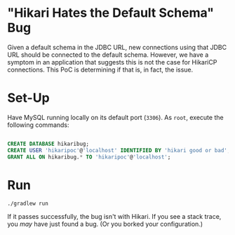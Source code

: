 "Hikari Hates the Default Schema" Bug
========================================

Given a default schema in the JDBC URL, new connections using that JDBC URL should be connected to the default schema. However, we have a symptom in an application
that suggests this is not the case for HikariCP connections. This PoC is determining if that is, in fact, the issue.

Set-Up
=========

Have MySQL running locally on its default port (`3306`). As `root`,  execute the following commands:

```sql

CREATE DATABASE hikaribug;
CREATE USER 'hikaripoc'@'localhost' IDENTIFIED BY 'hikari good or bad';
GRANT ALL ON hikaribug.* TO 'hikaripoc'@'localhost';

```

Run
======

`./gradlew run`

If it passes successfully, the bug isn't with Hikari. If you see a stack trace, you _may_ have just found a bug.  (Or you borked your configuration.)
